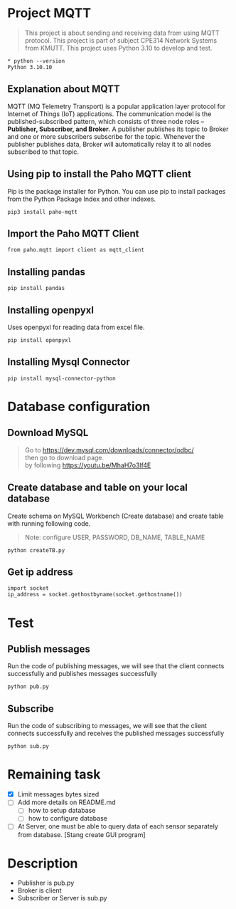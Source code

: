 # Project MQTT

> This project is about sending and receiving data from using MQTT protocol. This project is part of subject CPE314 Network Systems from KMUTT. This project uses Python 3.10 to develop and test.

```
* python --version
Python 3.10.10
```

## Explanation about MQTT

MQTT (MQ Telemetry Transport) is a popular application layer protocol for Internet of Things (IoT)
applications. The communication model is the published-subscribed pattern, which consists of three node
roles – **Publisher, Subscriber, and Broker.** A publisher publishes its topic to Broker and one or more subscribers
subscribe for the topic. Whenever the publisher publishes data, Broker will automatically relay it to all nodes
subscribed to that topic.

## Using pip to install the Paho MQTT client

Pip is the package installer for Python. You can use pip to install packages from the Python Package Index and other indexes.

```
pip3 install paho-mqtt
```

## Import the Paho MQTT Client

```
from paho.mqtt import client as mqtt_client
```

## Installing pandas

```
pip install pandas
```

## Installing openpyxl

Uses openpyxl for reading data from excel file.

```
pip install openpyxl
```

## Installing Mysql Connector

```
pip install mysql-connector-python
```

# Database configuration

## Download MySQL

> Go to https://dev.mysql.com/downloads/connector/odbc/ <br>then go to download page.
> <br>by following https://youtu.be/MhaH7o3lf4E

## Create database and table on your local database

Create schema on MySQL Workbench (Create database) and create table with running following code.

> Note: configure USER, PASSWORD, DB_NAME, TABLE_NAME

```
python createTB.py
```

## Get ip address

```
import socket
ip_address = socket.gethostbyname(socket.gethostname())
```

# Test

## Publish messages

Run the code of publishing messages, we will see that the client connects successfully and publishes messages successfully

```
python pub.py
```

## Subscribe

Run the code of subscribing to messages, we will see that the client connects successfully and receives the published messages successfully

```
python sub.py
```

# Remaining task

- [x] Limit messages bytes sized
- [ ] Add more details on README.md
  - [ ] how to setup database
  - [ ] how to configure database
- [ ] At Server, one must be able to query data of each sensor separately from database. [Stang create GUI program]

# Description

- Publisher is pub.py
- Broker is client
- Subscriber or Server is sub.py
